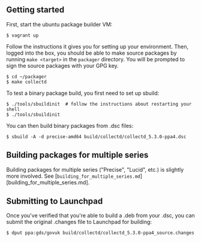 Getting started
---------------

First, start the ubuntu package builder VM:

    $ vagrant up

Follow the instructions it gives you for setting up your environment. Then,
logged into the box, you should be able to make source packages by running
`make <target>` in the `packager` directory. You will be prompted to sign the
source packages with your GPG key.

    $ cd ~/packager
    $ make collectd

To test a binary package build, you first need to set up sbuild:

    $ ./tools/sbuildinit  # follow the instructions about restarting your shell
    $ ./tools/sbuildinit

You can then build binary packages from .dsc files:

    $ sbuild -A -d precise-amd64 build/collectd/collectd_5.3.0-ppa4.dsc

Building packages for multiple series
-------------------------------------

Building packages for multiple series ("Precise", "Lucid", etc.) is slightly
more involved. See [`building_for_multiple_series.md`][building_for_multiple_series.md].

Submitting to Launchpad
-----------------------

Once you've verified that you're able to build a .deb from your .dsc, you can
submit the original .changes file to Launchpad for building:

    $ dput ppa:gds/govuk build/collectd/collectd_5.3.0-ppa4_source.changes
